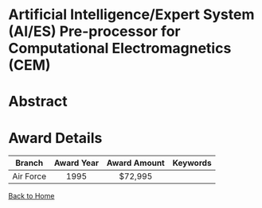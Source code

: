 
Artificial Intelligence/Expert System (AI/ES) Pre-processor for Computational Electromagnetics (CEM)
====================================================================================================

# Abstract


  

# Award Details

|Branch|Award Year|Award Amount|Keywords|
| :---: | :---: | :---: | :---: |
|Air Force|1995|$72,995||
  
  


[Back to Home](https://github.com/chrischow/dod_sbir_awards/CC/#830)